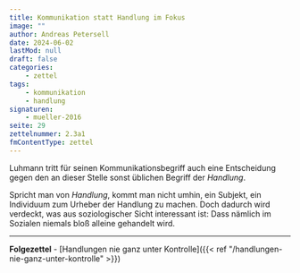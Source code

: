 ```yaml
---
title: Kommunikation statt Handlung im Fokus
image: ""
author: Andreas Petersell
date: 2024-06-02
lastMod: null
draft: false
categories:
    - zettel
tags:
    - kommunikation
    - handlung
signaturen:
    - mueller-2016
seite: 29
zettelnummer: 2.3a1
fmContentType: zettel
---
```


Luhmann tritt für seinen Kommunikationsbegriff auch eine Entscheidung gegen den an dieser Stelle sonst üblichen Begriff der *Handlung*.
<!--more-->
Spricht man von *Handlung*, kommt man nicht umhin, ein Subjekt, ein Individuum zum Urheber der Handlung zu machen. Doch dadurch wird verdeckt, was aus soziologischer Sicht interessant ist: Dass nämlich im Sozialen niemals bloß alleine gehandelt wird.

***

**Folgezettel** - [Handlungen nie ganz unter Kontrolle]({{< ref "/handlungen-nie-ganz-unter-kontrolle" >}})
